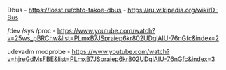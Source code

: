 Dbus             - https://losst.ru/chto-takoe-dbus
                 - https://ru.wikipedia.org/wiki/D-Bus

/dev /sys /proc  - https://www.youtube.com/watch?v=25ws_pBRChw&list=PLmxB7JSpraiep6kr802UDqiAIU-76nGfc&index=2

udevadm modprobe - https://www.youtube.com/watch?v=hjreGdMsFBE&list=PLmxB7JSpraiep6kr802UDqiAIU-76nGfc&index=3
